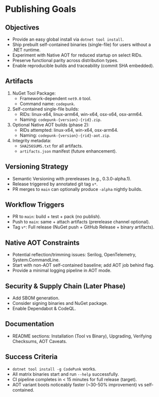# Publishing Goals

## Objectives
- Provide an easy global install via `dotnet tool install`.
- Ship prebuilt self-contained binaries (single-file) for users without a .NET runtime.
- Experiment with Native AOT for reduced startup on select RIDs.
- Preserve functional parity across distribution types.
- Enable reproducible builds and traceability (commit SHA embedded).

## Artifacts
1. NuGet Tool Package:
   - Framework-dependent `net9.0` tool.
   - Command name: `codepunk`.
2. Self-contained single-file builds:
   - RIDs: linux-x64, linux-arm64, win-x64, osx-x64, osx-arm64.
   - Naming: `codepunk-{version}-{rid}.zip`.
3. Optional Native AOT builds (phase 2):
   - RIDs attempted: linux-x64, win-x64, osx-arm64.
   - Naming: `codepunk-{version}-{rid}-aot.zip`.
4. Integrity metadata:
   - `SHA256SUMS.txt` for all artifacts.
   - `artifacts.json` manifest (future enhancement).

## Versioning Strategy
- Semantic Versioning with prereleases (e.g., 0.3.0-alpha.1).
- Release triggered by annotated git tag `v*`.
- PR merges to `main` can optionally produce `-alpha` nightly builds.

## Workflow Triggers
- PR to `main`: build + test + pack (no publish).
- Push to `main`: same + attach artifacts (prerelease channel optional).
- Tag `v*`: Full release (NuGet push + GitHub Release + binary artifacts).

## Native AOT Constraints
- Potential reflection/trimming issues: Serilog, OpenTelemetry, System.CommandLine.
- Start with non-AOT self-contained baseline; add AOT job behind flag.
- Provide a minimal logging pipeline in AOT mode.

## Security & Supply Chain (Later Phase)
- Add SBOM generation.
- Consider signing binaries and NuGet package.
- Enable Dependabot & CodeQL.

## Documentation
- README sections: Installation (Tool vs Binary), Upgrading, Verifying Checksums, AOT Caveats.

## Success Criteria
- `dotnet tool install -g CodePunk` works.
- All matrix binaries start and run `--help` successfully.
- CI pipeline completes in < 15 minutes for full release (target).
- AOT variant boots noticeably faster (~30-50% improvement) vs self-contained.
